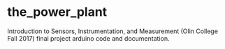 # the_power_plant
Introduction to Sensors, Instrumentation, and Measurement (Olin College Fall 2017) final project arduino code and documentation. 

